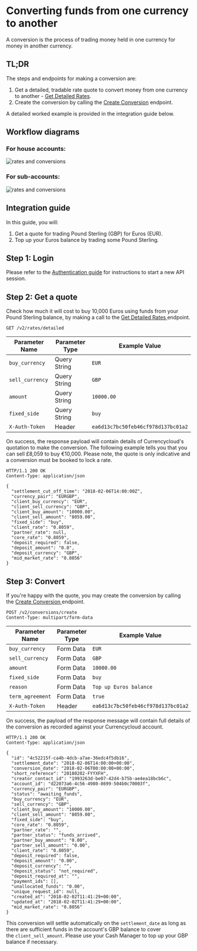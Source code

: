 [_metadata_:menu_title]:- "Converting funds from one currency to another"
[_metadata_:order]:- "8"

# Converting funds from one currency to another

A conversion is the process of trading money held in one currency for money in another currency.

## TL;DR
The steps and endpoints for making a conversion are:
1.  Get a detailed, tradable rate quote to convert money from one currency to another - [Get Detailed Rates](/api-reference/#get-detailed-rates).
2.  Create the conversion by calling the [Create Conversion](/api-reference/#create-conversion) endpoint.

A detailed worked example is provided in the integration guide below.

## Workflow diagrams

### For house accounts:
![rates and conversions](/images/workflow_diagrams/4_rates_and_conversions_house_account_level.jpg)

### For sub-accounts:
![rates and conversions](/images/workflow_diagrams/5_rates_and_conversions_on_behalf_of.jpg)


## Integration guide

In this guide, you will:

1.  Get a quote for trading Pound Sterling (GBP) for Euros (EUR).
2.  Top up your Euros balance by trading some Pound Sterling.

## Step 1: Login

Please refer to the [Authentication guide](/guides/integration-guides/authentication) for instructions to start a new API session.

## Step 2: Get a quote

Check how much it will cost to buy 10,000 Euros using funds from your Pound Sterling balance, by making a call to the [Get Detailed Rates ](/api-reference/#get-detailed-rates)endpoint.

`GET /v2/rates/detailed`

| Parameter Name | Parameter Type | Example Value |
| --- | --- | --- |
| `buy_currency` | Query String | `EUR` |
| `sell_currency` | Query String | `GBP` |
| `amount` | Query String | `10000.00` |
| `fixed_side` | Query String | `buy` |
| `X-Auth-Token` | Header | `ea6d13c7bc50feb46cf978d137bc01a2` |

On success, the response payload will contain details of Currencycloud's quotation to make the conversion. The following example tells you that you can sell £8,059 to buy €10,000. Please note, the quote is only indicative and a conversion must be booked to lock a rate.

```
HTTP/1.1 200 OK
Content-Type: application/json

{
  "settlement_cut_off_time": "2018-02-06T14:00:00Z",
  "currency_pair": "EURGBP",
  "client_buy_currency": "EUR",
  "client_sell_currency": "GBP",
  "client_buy_amount": "10000.00",
  "client_sell_amount": "8059.00",
  "fixed_side": "buy",
  "client_rate": "0.8059",
  "partner_rate": null,
  "core_rate": "0.8059",
  "deposit_required": false,
  "deposit_amount": "0.0",
  "deposit_currency": "GBP",
  "mid_market_rate": "0.8056"
}

```

## Step 3: Convert

If you're happy with the quote, you may create the conversion by calling the [Create Conversion ](/api-reference/#create-conversion) endpoint.

`POST /v2/conversions/create`\
`Content-Type: multipart/form-data`

| Parameter Name | Parameter Type | Example Value |
| --- | --- | --- |
| `buy_currency` | Form Data | `EUR` |
| `sell_currency` | Form Data | `GBP` |
| `amount` | Form Data | `10000.00` |
| `fixed_side` | Form Data | `buy` |
| `reason` | Form Data | `Top up Euros balance` |
| `term_agreement` | Form Data | `true` |
| `X-Auth-Token` | Header | `ea6d13c7bc50feb46cf978d137bc01a2` |

On success, the payload of the response message will contain full details of the conversion as recorded against your Currencycloud account.

```
HTTP/1.1 200 OK
Content-Type: application/json

{
  "id": "4c52215f-ca4b-4dcb-a7ae-36edc4f5db16",
  "settlement_date": "2018-02-06T14:00:00+00:00",
  "conversion_date": "2018-02-06T00:00:00+00:00",
  "short_reference": "20180202-FYYXFH",
  "creator_contact_id": "1993263d-be07-42d4-b75b-ae4ea18bcb6c",
  "account_id": "d22073a6-4c56-4980-8699-504b0c70003f",
  "currency_pair": "EURGBP",
  "status": "awaiting_funds",
  "buy_currency": "EUR",
  "sell_currency": "GBP",
  "client_buy_amount": "10000.00",
  "client_sell_amount": "8059.00",
  "fixed_side": "buy",
  "core_rate": "0.8059",
  "partner_rate": "",
  "partner_status": "funds_arrived",
  "partner_buy_amount": "0.00",
  "partner_sell_amount": "0.00",
  "client_rate": "0.8059",
  "deposit_required": false,
  "deposit_amount": "0.00",
  "deposit_currency": "",
  "deposit_status": "not_required",
  "deposit_required_at": "",
  "payment_ids": [],
  "unallocated_funds": "0.00",
  "unique_request_id": null,
  "created_at": "2018-02-02T11:41:29+00:00",
  "updated_at": "2018-02-02T11:41:29+00:00",
  "mid_market_rate": "0.8056"
}

```

This conversion will settle automatically on the `settlement_date` as long as there are sufficient funds in the account's GBP balance to cover the `client_sell_amount`. Please use your Cash Manager to top up your GBP balance if necessary.
